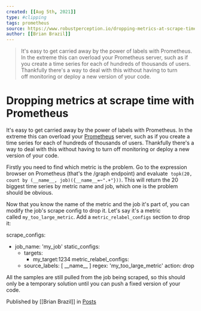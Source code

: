 ```yaml
---
created: [[Aug 5th, 2021]]
type: #clipping
tags: prometheus 
source: https://www.robustperception.io/dropping-metrics-at-scrape-time-with-prometheus
author: [[Brian Brazil]] 
---
```

> It's easy to get carried away by the power of labels with Prometheus. In the extreme this can overload your Prometheus server, such as if you create a time series for each of hundreds of thousands of users. Thankfully there's a way to deal with this without having to turn off monitoring or deploy a new version of your code.

# Dropping metrics at scrape time with Prometheus


It's easy to get carried away by the power of labels with Prometheus. In the extreme this can overload your [Prometheus](https://prometheus.io/) server, such as if you create a time series for each of hundreds of thousands of users. Thankfully there's a way to deal with this without having to turn off monitoring or deploy a new version of your code.

Firstly you need to find which metric is the problem. Go to the expression browser on Prometheus (that's the /graph endpoint) and evaluate  `topk(20, count by (__name__, job)({__name__=~".+"}))`. This will return the 20 biggest time series by metric name and job, which one is the problem should be obvious.

Now that you know the name of the metric and the job it's part of, you can modify the job's scrape config to drop it. Let's say it's a metric called `my_too_large_metric`. Add a `metric_relabel_configs` section to drop it:

scrape\_configs:
 - job\_name: 'my\_job'
   static\_configs:
     - targets:
       - my\_target:1234
   metric\_relabel\_configs:
   - source\_labels: \[ \_\_name\_\_ \]
     regex: 'my\_too\_large\_metric'
     action: drop

All the samples are still pulled from the job being scraped, so this should only be a temporary solution until you can push a fixed version of your code.

Published by [[Brian Brazil]] in [Posts](https://www.robustperception.io/category/posts)
